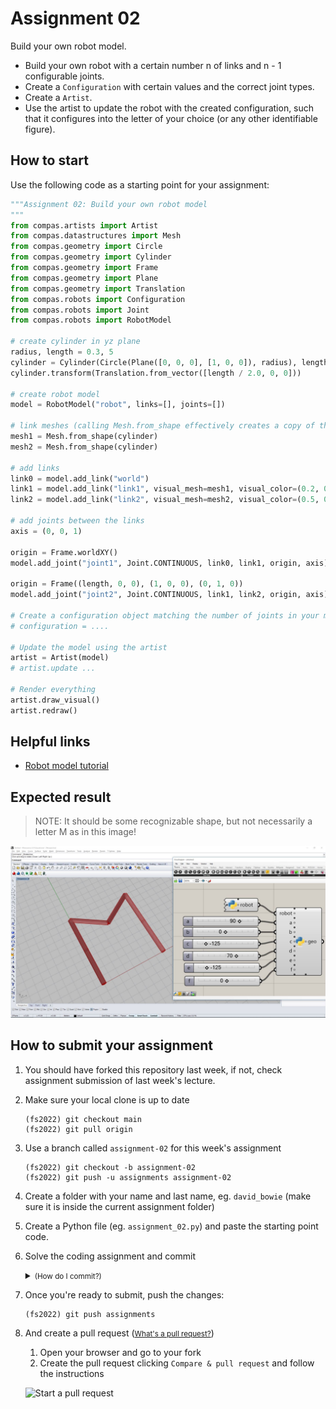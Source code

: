 # Assignment 02

Build your own robot model.

* Build your own robot with a certain number n of links and n - 1 configurable joints.
* Create a `Configuration` with certain values and the correct joint types.
* Create a `Artist`.
* Use the artist to update the robot with the created configuration, such that it configures into the letter of your choice (or any other identifiable figure).

## How to start

Use the following code as a starting point for your assignment:

```python
"""Assignment 02: Build your own robot model
"""
from compas.artists import Artist
from compas.datastructures import Mesh
from compas.geometry import Circle
from compas.geometry import Cylinder
from compas.geometry import Frame
from compas.geometry import Plane
from compas.geometry import Translation
from compas.robots import Configuration
from compas.robots import Joint
from compas.robots import RobotModel

# create cylinder in yz plane
radius, length = 0.3, 5
cylinder = Cylinder(Circle(Plane([0, 0, 0], [1, 0, 0]), radius), length)
cylinder.transform(Translation.from_vector([length / 2.0, 0, 0]))

# create robot model
model = RobotModel("robot", links=[], joints=[])

# link meshes (calling Mesh.from_shape effectively creates a copy of the shape)
mesh1 = Mesh.from_shape(cylinder)
mesh2 = Mesh.from_shape(cylinder)

# add links
link0 = model.add_link("world")
link1 = model.add_link("link1", visual_mesh=mesh1, visual_color=(0.2, 0.5, 0.6))
link2 = model.add_link("link2", visual_mesh=mesh2, visual_color=(0.5, 0.6, 0.2))

# add joints between the links
axis = (0, 0, 1)

origin = Frame.worldXY()
model.add_joint("joint1", Joint.CONTINUOUS, link0, link1, origin, axis)

origin = Frame((length, 0, 0), (1, 0, 0), (0, 1, 0))
model.add_joint("joint2", Joint.CONTINUOUS, link1, link2, origin, axis)

# Create a configuration object matching the number of joints in your model
# configuration = ....

# Update the model using the artist
artist = Artist(model)
# artist.update ...

# Render everything
artist.draw_visual()
artist.redraw()
```

## Helpful links

* [Robot model tutorial](https://compas.dev/compas/latest/tutorial/robots.html#)

## Expected result

> NOTE: It should be some recognizable shape, but not necessarily a letter M as in this image!

![The result](robot_model.jpg)

## How to submit your assignment

1. You should have forked this repository last week, if not, check assignment submission of last week's lecture.
2. Make sure your local clone is up to date

       (fs2022) git checkout main
       (fs2022) git pull origin

3. Use a branch called `assignment-02` for this week's assignment

       (fs2022) git checkout -b assignment-02
       (fs2022) git push -u assignments assignment-02

4. Create a folder with your name and last name, eg. `david_bowie` (make sure it is inside the current assignment folder)
5. Create a Python file (eg. `assignment_02.py`) and paste the starting point code.
6. Solve the coding assignment and commit
    <details><summary><small>(How do I commit?)</small></summary>
    <p>

    Usually, commits are done from a visual client or VS code,
    but you can also commit your changes from the command line:

       (fs2022) git add lecture_02/assignment_02/david_bowie/\* && git commit -m "hello world"

    
    </p>
    </details>

8. Once you're ready to submit, push the changes:

       (fs2022) git push assignments

9. And create a pull request (<small>[What's a pull request?](https://docs.github.com/en/github/collaborating-with-issues-and-pull-requests/about-pull-requests)</small>)

    1. Open your browser and go to your fork
    2. Create the pull request clicking `Compare & pull request` and follow the instructions

    ![Start a pull request](../../.github/pull-request.png)
